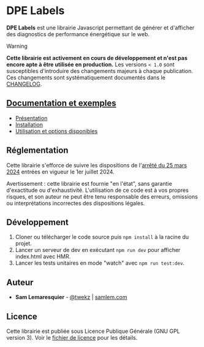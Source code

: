 # DPE Labels

**DPE Labels** est une librairie Javascript permettant de générer et d'afficher des
diagnostics de performance énergétique sur le web.

> [!WARNING]
> **Cette librairie est activement en cours de développement et n'est pas encore apte à être
> utilisée en production.** Les versions `< 1.0` sont susceptibles d'introduire des changements
> majeurs à chaque publication. Ces changements sont systématiquement documentés dans le
> [CHANGELOG](https://github.com/twekz/dpe-labels/blob/main/CHANGELOG.md).

## [Documentation et exemples](https://twekz.github.io/dpe-labels)

- [Présentation](https://twekz.github.io/dpe-labels/presentation.html)
- [Installation](https://twekz.github.io/dpe-labels/installation.html)
- [Utilisation et options disponibles](https://twekz.github.io/dpe-labels/usage/affichage.html)

## Réglementation

Cette librairie s'efforce de suivre les dispositions de l'[arrêté du 25 mars 2024](https://www.legifrance.gouv.fr/jorf/id/JORFTEXT000049446315)
entrées en vigueur le 1er juillet 2024.

Avertissement : cette librairie est fournie "en l'état", sans garantie d'exactitude ou
d'exhaustivité. L'utilisation de ce code est à vos propres risques, et son auteur ne peut être tenu
responsable des erreurs, omissions ou interprétations incorrectes des dispositions légales.

## Développement

1. Cloner ou télécharger le code source puis `npm install` à la racine du projet.
2. Lancer un serveur de dev en exécutant `npm run dev` pour afficher index.html avec HMR.
3. Lancer les tests unitaires en mode "watch" avec `npm run test:dev`.

## Auteur

* **Sam Lemaresquier** - [@twekz](https://github.com/twekz) | [samlem.com](https://samlem.com)

## Licence

Cette librairie est publiée sous Licence Publique Générale (GNU GPL version 3). Voir le 
[fichier de licence](https://github.com/twekz/dpe-labels/blob/main/LICENSE) pour les détails.
